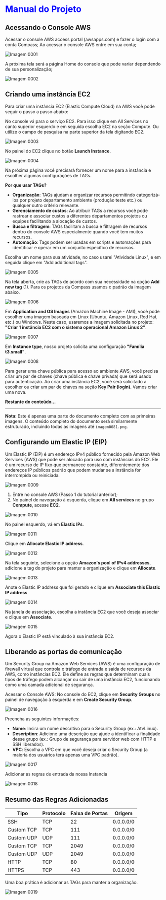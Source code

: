 <h1 style="color:blue; font-size: 2em;">Manual do Projeto</h1>

## Acessando o Console AWS

Acessar o console AWS access portal (awsapps.com) e fazer o login com a conta Compass;
Ao acessar o console AWS entre em sua conta;

![Imagem 0001](imagens/imagem0001.png)

A próxima tela será a página Home do console que pode variar dependendo de sua personalização;

![Imagem 0002](imagens/imagem0002.png)

## Criando uma instância EC2

Para criar uma instância EC2 (Elastic Compute Cloud) na AWS você pode seguir o passo a passo abaixo:

No console vá para o serviço EC2. Para isso clique em All Services no canto superior esquerdo e em seguida escolha EC2 na seção Compute. Ou utilize o campo de pesquisa na parte superior da tela digitando EC2.

![Imagem 0003](imagens/imagem0003.png)

No painel do EC2 clique no botão **Launch Instance**.

![Imagem 0004](imagens/imagem0004.png)

Na próxima página você precisará fornecer um nome para a instância e escolher algumas configurações de TAGs.

**Por que usar TAGs?**

- **Organização**: TAGs ajudam a organizar recursos permitindo categorizá-los por projeto departamento ambiente (produção teste etc.) ou qualquer outro critério relevante.
- **Gerenciamento de custos**: Ao atribuir TAGs a recursos você pode rastrear e associar custos a diferentes departamentos projetos ou equipes facilitando a alocação de custos.
- **Busca e filtragem**: TAGs facilitam a busca e filtragem de recursos dentro do console AWS especialmente quando você tem muitos recursos.
- **Automação**: Tags podem ser usadas em scripts e automações para identificar e operar em um conjunto específico de recursos.

Escolha um nome para sua atividade, no caso usarei "Atividade Linux", e em seguida clique em "Add additional tags".

![Imagem 0005](imagens/imagem0005.png)

Na tela aberta, crie as TAGs de acordo com sua necessidade na opção **Add new tag** (1). Para os projetos da Compass usamos o padrão da imagem abaixo.

![Imagem 0006](imagens/imagem0006.png)

Em **Application and OS Images** (Amazon Machine Image - AMI), você pode escolher uma imagem baseada em Linux (Ubuntu, Amazon Linux, Red Hat, etc.) ou Windows. Neste caso, usaremos a imagem solicitada no projeto: **"Criar 1 instância EC2 com o sistema operacional Amazon Linux 2"**.

![Imagem 0007](imagens/imagem0007.png)

Em **Instance type**, nosso projeto solicita uma configuração **"Família t3.small"**.

![Imagem 0008](imagens/imagem0008.png)

Para gerar uma chave pública para acesso ao ambiente AWS, você precisa criar um par de chaves (chave pública e chave privada) que será usado para autenticação. Ao criar uma instância EC2, você será solicitado a escolher ou criar um par de chaves na seção **Key Pair (login)**. Vamos criar uma nova.

**Restante do conteúdo...**

---

**Nota**: Este é apenas uma parte do documento completo com as primeiras imagens. O conteúdo completo do documento será similarmente estruturado, incluindo todas as imagens até `imagem0081.png`.

## Configurando um Elastic IP (EIP)

Um Elastic IP (EIP) é um endereço IPv4 público fornecido pela Amazon Web Services (AWS) que pode ser alocado para uso com instâncias do EC2. Ele é um recurso de IP fixo que permanece constante, diferentemente dos endereços IP públicos padrão que podem mudar se a instância for interrompida ou reiniciada.

![Imagem 0009](imagens/imagem0009.png)

1. Entre no console AWS (Passo 1 do tutorial anterior);
2. No painel de navegação à esquerda, clique em **All services** no grupo **Compute**, acesse **EC2**.

![Imagem 0010](imagens/imagem0010.png)

No painel esquerdo, vá em **Elastic IPs**.

![Imagem 0011](imagens/imagem0011.png)

Clique em **Allocate Elastic IP address**.

![Imagem 0012](imagens/imagem0012.png)

Na tela seguinte, selecione a opção **Amazon's pool of IPv4 addresses**, adicione a tag do projeto para manter a organização e clique em **Allocate**.

![Imagem 0013](imagens/imagem0013.png)

Anote o Elastic IP address que foi gerado e clique em **Associate this Elastic IP address**.

![Imagem 0014](imagens/imagem0014.png)

Na janela de associação, escolha a instância EC2 que você deseja associar e clique em **Associate**.

![Imagem 0015](imagens/imagem0015.png)

Agora o Elastic IP está vinculado à sua instância EC2.

## Liberando as portas de comunicação

Um Security Group na Amazon Web Services (AWS) é uma configuração de firewall virtual que controla o tráfego de entrada e saída de recursos da AWS, como instâncias EC2. Ele define as regras que determinam quais tipos de tráfego podem alcançar ou sair de uma instância EC2, funcionando como uma camada adicional de segurança.

Acessar o Console AWS:
No console do EC2, clique em **Security Groups** no painel de navegação à esquerda e em **Create Security Group**.

![Imagem 0016](imagens/imagem0016.png)

Preencha as seguintes informações:
- **Name**: Insira um nome descritivo para o Security Group (ex.: AtvLinux).
- **Description**: Adicione uma descrição que ajude a identificar a finalidade desse grupo (ex.: Grupo de segurança para servidor web com HTTP e SSH liberados).
- **VPC**: Escolha a VPC em que você deseja criar o Security Group (a maioria dos usuários terá apenas uma VPC padrão).

![Imagem 0017](imagens/imagem0017.png)

Adicionar as regras de entrada da nossa Instancia

![Imagem 0018](imagens/imagem0018.png)

## Resumo das Regras Adicionadas

| Tipo | Protocolo | Faixa de Portas | Origem        |
|------|-----------|-----------------|---------------|
| SSH  | TCP       | 22              | 0.0.0.0/0     |
| Custom TCP | TCP | 111             | 0.0.0.0/0     |
| Custom UDP | UDP | 111             | 0.0.0.0/0     |
| Custom TCP | TCP | 2049            | 0.0.0.0/0     |
| Custom UDP | UDP | 2049            | 0.0.0.0/0     |
| HTTP | TCP       | 80              | 0.0.0.0/0     |
| HTTPS | TCP      | 443             | 0.0.0.0/0     |

Uma boa prática é adicionar as TAGs para manter a organização.

![Imagem 0019](imagens/imagem0019.png)
